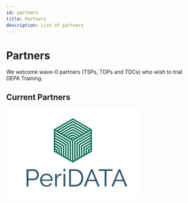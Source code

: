 ```yaml
---
id: partners
title: Partners
description: List of partners
---
```


# Partners

We welcome wave-0 partners (TSPs, TDPs and TDCs) who wish to trial DEPA Training.

## Current Partners

![PeriDATA](./peridata-small.jpg)
